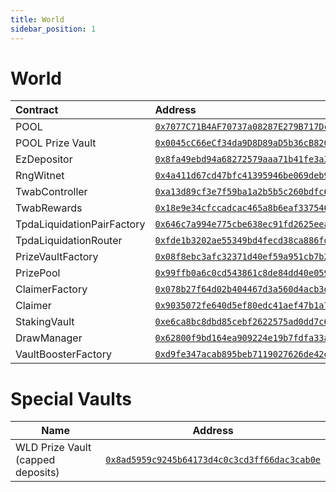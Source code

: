 ```yaml
---
title: World
sidebar_position: 1
---
```


# World

| Contract | Address |
| :--- | :--- |
| POOL | [`0x7077C71B4AF70737a08287E279B717Dcf64fdC57`](https://worldscan.org/address/0x7077C71B4AF70737a08287E279B717Dcf64fdC57) |
| POOL Prize Vault | [`0x0045cC66eCf34da9D8D89aD5b36cB82061c0907C`](https://worldscan.org/address/0x0045cC66eCf34da9D8D89aD5b36cB82061c0907C) |
| EzDepositor | [`0x8fa49ebd94a68272579aaa71b41fe3a3bf110fe0`](https://worldscan.org/address/0x8fa49ebd94a68272579aaa71b41fe3a3bf110fe0) |
| RngWitnet | [`0x4a411d67cd47bfc41395946be069deb97a171437`](https://worldscan.org/address/0x4a411d67cd47bfc41395946be069deb97a171437) |
| TwabController | [`0xa13d89cf3e7f59ba1a2b5b5c260bdfc64dd1044c`](https://worldscan.org/address/0xa13d89cf3e7f59ba1a2b5b5c260bdfc64dd1044c) |
| TwabRewards | [`0x18e9e34cfccadcac465a8b6eaf337546b0980897`](https://worldscan.org/address/0x18e9e34cfccadcac465a8b6eaf337546b0980897) |
| TpdaLiquidationPairFactory | [`0x646c7a994e775cbe638ec91fd2625eea77df777e`](https://worldscan.org/address/0x646c7a994e775cbe638ec91fd2625eea77df777e) |
| TpdaLiquidationRouter | [`0xfde1b3202ae55349bd4fecd38ca886fd1ed38e62`](https://worldscan.org/address/0xfde1b3202ae55349bd4fecd38ca886fd1ed38e62) |
| PrizeVaultFactory | [`0x08f8ebc3afc32371d40ef59a951cb7b2da425159`](https://worldscan.org/address/0x08f8ebc3afc32371d40ef59a951cb7b2da425159) |
| PrizePool | [`0x99ffb0a6c0cd543861c8de84dd40e059fd867dcf`](https://worldscan.org/address/0x99ffb0a6c0cd543861c8de84dd40e059fd867dcf) |
| ClaimerFactory | [`0x078b27f64d02b404467d3a560d4acb3d3736c3a6`](https://worldscan.org/address/0x078b27f64d02b404467d3a560d4acb3d3736c3a6) |
| Claimer | [`0x9035072fe640d5ef80edc41aef47b1a793809070`](https://worldscan.org/address/0x9035072fe640d5ef80edc41aef47b1a793809070) |
| StakingVault | [`0xe6ca8bc8dbd85cebf2622575ad0dd7c6a86fae44`](https://worldscan.org/address/0xe6ca8bc8dbd85cebf2622575ad0dd7c6a86fae44) |
| DrawManager | [`0x62800f9bd164ea909224e19b7fdfa33a0f3f6373`](https://worldscan.org/address/0x62800f9bd164ea909224e19b7fdfa33a0f3f6373) |
| VaultBoosterFactory | [`0xd9fe347acab895beb7119027626de42e0d44fa7d`](https://worldscan.org/address/0xd9fe347acab895beb7119027626de42e0d44fa7d) |

# Special Vaults

| Name | Address |
| ---- | ------- |
| WLD Prize Vault (capped deposits) | [`0x8ad5959c9245b64173d4c0c3cd3ff66dac3cab0e`](https://worldscan.org/address/0x8ad5959c9245b64173d4c0c3cd3ff66dac3cab0e) |
